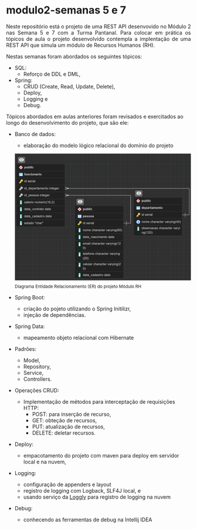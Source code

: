 # modulo2-semanas 5 e 7

<p align="justify"> 
Neste repositório está o projeto de uma REST API desenvovido no Módulo 2 nas Semana 5 e 7 com a Turma Pantanal.
Para colocar em prática os tópicos de aula o projeto desenvolvido contempla a implentação de uma REST API que simula 
um módulo de Recursos Humanos (RH). 

Nestas semanas foram abordados os seguintes tópicos:

- SQL: 
   - Reforço de DDL e DML,
- Spring: 
   - CRUD (Create, Read, Update, Delete), 
   - Deploy, 
   - Logging e 
   - Debug. 

Tópicos abordados em aulas anteriores foram revisados e exercitados ao longo do desenvolvimento do projeto, que são ele:

- Banco de dados:
    - elaboração do modelo lógico relacional do domínio do projeto

   <img src="https://github.com/FuturoDEV-Pantanal/modulo2-semana5/blob/master/src/main/resources/modelo_entidade_relacionamento.png" > <br> <sub> Diagrama Entidade Relacionamento (ER) do projeto Módulo RH </sub>

- Spring Boot:
    - criação do pojeto utilizando o Spring Initilizr,
    - injeção de dependências.

- Spring Data:
    - mapeamento objeto relacional com Hibernate

- Padrões:
    - Model,
    - Repository,
    - Service,
    - Controllers.
    

- Operações CRUD:
    - Implementação de métodos para interceptação de requisições HTTP:
        - POST: para inserção de recurso,
        - GET: obteção de recursos,
        - PUT: atualização de recursos,
        - DELETE: deletar recursos.

- Deploy:
    - empacotamento do projeto com maven para deploy em servidor local e na nuvem,

- Logging:
    - configuração de appenders e layout
    - registro de logging com Logback, SLF4J local, e
    - usando serviço da [Loggly](https://www.loggly.com/) para registro de logging na nuvem
- Debug:
    - conhecendo as ferramentas de debug na Intellij IDEA
</p>
